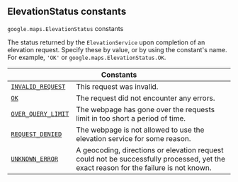 
<devsite-heading text=" ElevationStatus constants" for="ElevationStatus" level="h2" link="" toc="" back-to-top=""><h2 id="ElevationStatus" is-upgraded="">ElevationStatus constants </h2></devsite-heading>
<p>
<code translate="no" dir="ltr"><span itemprop="path">google.maps</span>.<span itemprop="name">ElevationStatus</span></code>
constants
</p>
<p>The status returned by the <code translate="no" dir="ltr">ElevationService</code> upon completion of an elevation request. Specify these by value, or by using the constant's name. For example, <code translate="no" dir="ltr">'OK'</code> or <code translate="no" dir="ltr">google.maps.ElevationStatus.OK</code>.</p>
<div class="devsite-table-wrapper"><table class="constants responsive" summary="ElevationStatus constants">
<thead>
<tr><th colspan="2">Constants</th>
</tr></thead>
<tbody>
<tr id="ElevationStatus.INVALID_REQUEST">
<td itemprop="property"><code translate="no" dir="ltr"><a class="secret-link" href="#ElevationStatus.INVALID_REQUEST"><span>INVALID_REQUEST</span></a></code></td>
<td>This request was invalid.</td>
</tr>
<tr id="ElevationStatus.OK">
<td itemprop="property"><code translate="no" dir="ltr"><a class="secret-link" href="#ElevationStatus.OK"><span>OK</span></a></code></td>
<td>The request did not encounter any errors.</td>
</tr>
<tr id="ElevationStatus.OVER_QUERY_LIMIT">
<td itemprop="property"><code translate="no" dir="ltr"><a class="secret-link" href="#ElevationStatus.OVER_QUERY_LIMIT"><span>OVER_QUERY_LIMIT</span></a></code></td>
<td>The webpage has gone over the requests limit in too short a period of time.</td>
</tr>
<tr id="ElevationStatus.REQUEST_DENIED">
<td itemprop="property"><code translate="no" dir="ltr"><a class="secret-link" href="#ElevationStatus.REQUEST_DENIED"><span>REQUEST_DENIED</span></a></code></td>
<td>The webpage is not allowed to use the elevation service for some reason.</td>
</tr>
<tr id="ElevationStatus.UNKNOWN_ERROR">
<td itemprop="property"><code translate="no" dir="ltr"><a class="secret-link" href="#ElevationStatus.UNKNOWN_ERROR"><span>UNKNOWN_ERROR</span></a></code></td>
<td>A geocoding, directions or elevation request could not be successfully processed, yet the exact reason for the failure is not known.</td>
</tr>
</tbody>
</table></div>
<script src="replace_links.js"></script>
